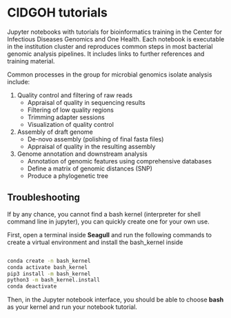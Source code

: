 # CIDGOH tutorials

Jupyter notebooks with tutorials for bioinformatics training in the Center for Infectious Diseases Genomics and One Health. Each notebook is executable in the institution cluster and reproduces common steps in most bacterial genomic analysis pipelines. It includes links to further references and training material.

Common processes in the group for microbial genomics isolate analysis include:

1. Quality control and filtering of raw reads
    - Appraisal of quality in sequencing results
    - Filtering of low quality regions
    - Trimming adapter sessions
    - Visualization of quality control
2. Assembly of draft genome
    - De-novo assembly (polishing of final fasta files)
    - Appraisal of quality in the resulting assembly
3. Genome annotation and downstream analysis
    - Annotation of genomic features using comprehensive databases
    - Define a matrix of genomic distances (SNP)
    - Produce a phylogenetic tree

## Troubleshooting

If by any chance, you cannot find a bash kernel (interpreter for shell command line in jupyter), you can quickly create one for your own use.

First, open a terminal inside **Seagull** and run the following commands to create a virtual environment and install the bash_kernel inside

```sh

conda create -n bash_kernel
conda activate bash_kernel
pip3 install -m bash_kernel
python3 -m bash_kernel.install
conda deactivate
```

Then, in the Jupyter notebook interface, you should be able to choose **bash** as your kernel and run your notebook tutorial.
